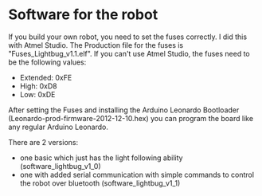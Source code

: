 # Software for the robot

If you build your own robot, you need to set the fuses correctly. I did this with Atmel Studio.
The Production file for the fuses is "Fuses_Lightbug_v1.1.elf". 
If you can't use Atmel Studio, the fuses need to be the following values:
* Extended: 0xFE
* High: 0xD8
* Low: 0xDE
 
After setting the Fuses and installing the Arduino Leonardo Bootloader (Leonardo-prod-firmware-2012-12-10.hex)
you can program the board like any regular Arduino Leonardo.

There are 2 versions:
* one basic which just has the light following ability (software_lightbug_v1_0)
* one with added serial communication with simple commands to control the robot over bluetooth (software_lightbug_v1_1)
